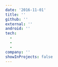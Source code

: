 ```yaml
---
date: '2016-11-01'
title: ''
github: ''
external: ''
android: ''
tech:
  -
  -
  -
company: ''
showInProjects: false
---
```

